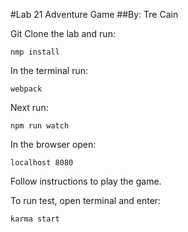 #Lab 21 Adventure Game
  ##By: Tre Cain

Git Clone the lab and run:
```
nmp install
```
In the terminal run:
```
webpack
```
Next run:
```
npm run watch
```
In the browser open:
```
localhost 8080
```
Follow instructions to play the game.

To run test, open terminal and enter:
```
karma start
```
